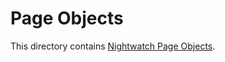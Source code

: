 # Page Objects

This directory contains [Nightwatch Page Objects][1].

[1]: http://nightwatchjs.org/guide#page-objects

